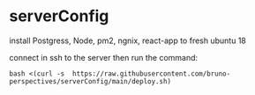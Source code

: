 # serverConfig
install Postgress, Node, pm2, ngnix, react-app to fresh ubuntu 18

connect in ssh to the server then run the command: 
```
bash <(curl -s  https://raw.githubusercontent.com/bruno-perspectives/serverConfig/main/deploy.sh)

```